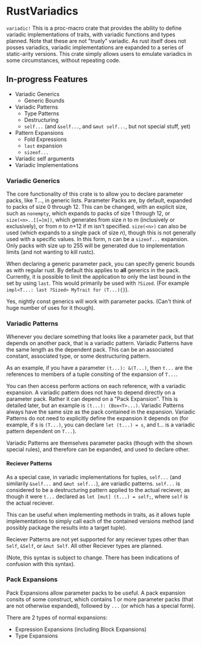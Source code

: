 # RustVariadics

`variadic!` 
This is a proc-macro crate that provides the ability to define variadic implementations of traits, with variadic functions
 and types planned. 
Note that these are not "truely" variadic. As rust itself does not posses variadics, 
 variadic implementations are expanded to a series of static-arity versions. 
This crate simply allows users to emulate variadics in some circumstances, without repeating code. 
 
## In-progress Features

* Variadic Generics
    * Generic Bounds
* Variadic Patterns
    * Type Patterns
    * Destructuring
    * `self...` (and `&self...`, and `&mut self...`, but not special stuff, yet)
* Pattern Expansions
    * Fold Expressions
    * `last` expansion
    * `sizeof...`
* Variadic self arguments
* Variadic Implementations

### Variadic Generics

The core functionality of this crate is to allow you to declare parameter packs, like T..., 
 in generic lists. Parameter Packs are, by default, expanded to packs of size 0 through 12. This can be changed,
 with an explicit size, such as `nonempty`, which expands to packs of size 1 through 12,
  or `size(<n>..[[=]m])`, which generates from size *n* to *m* (inclusively or exclusively),
  or from *n* to *n*+12 if m isn't specified.
  `size(<n>)` can also be used (which expands to a single pack of size *n*),
  though this is not generally used with a specific values.
  In this form, n can be a `sizeof...` expansion. 
  Only packs with size up to 255 will be generated due to implementation limits (and not wanting to kill rustc). 
  
When declaring a generic parameter pack, you can specify generic bounds as with regular rust. 
 By default this applies to **all** generics in the pack. Currently, it is possible to limit the application to only the last 
 bound in the set by using `last`. This would primarily be used with `?Sized`.
(For example `impl<T...: last ?Sized> MyTrait for (T...){}`).

Yes, nightly const generics will work with parameter packs. (Can't think of huge number of uses for it though). 

### Variadic Patterns

Whenever you declare something that looks like a parameter pack, but that depends on another pack, that is a variadic pattern. 
 Variadic Patterns have the same length as the dependent pack. This can be an associated constant, associated type,
 or some destructuring pattern.  

As an example, if you have a parameter `(t...): &(T...)`, then `t...` are the references to members of a tuple consiting of the expansion of `T...`. 

You can then access perform actions on each reference, with a variadic expansion. 
A variadic pattern does not have to depend directly on a parameter pack. Rather it can depend on a "Pack Expansion". 
This is detailed later, but an example is `(t...): (Box<T>...)`. 
Variadic Patterns always have the same size as the pack contained in the expansion. 
Variadic Patterns do not need to explicitly define the expansion it depends on (for example, if s is `(T...)`, 
 you can declare `let (t...) = s`, and t... is a variadic pattern dependent on `T...`). 

Variadic Patterns are themselves parameter packs (though with the shown special rules), and therefore can be expanded, 
 and used to declare other.

#### Reciever Patterns

As a special case, in variadic implementations for tuples, `self...` (and similarily `&self...` and `&mut self...`),
 are variadic patterns. 
 `self...` is considered to be a destructuring pattern applied to the actual reciever,
  as though it were `t...` declared as
  `let [mut] (t...) = self;`, where `self` is the actual reciever. 

This can be useful when implementing methods in traits,
 as it allows tuple implementations to simply call each of the contained versions method
 (and possibly package the results into a target tuple). 

Reciever Patterns are not yet supported for any reciever types other than `Self`, `&Self`, or `&mut Self`. 
All other Reciever types are planned. 

(Note, this syntax is subject to change. There has been indications of confusion with this syntax). 

### Pack Expansions

Pack Expansions allow parameter packs to be useful. A pack expansion consits of some construct,
 which contains 1 or more parameter packs (that are not otherwise expanded), followed by `...` (or which has a special form). 

There are 2 types of normal expansions:
* Expression Expansions (including Block Expansions)
* Type Expansions

